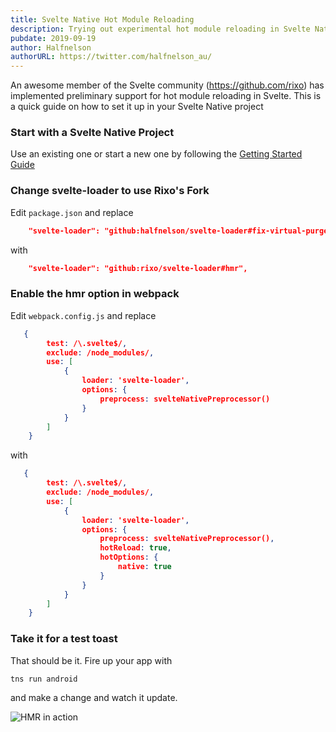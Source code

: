 ```yaml
---
title: Svelte Native Hot Module Reloading
description: Trying out experimental hot module reloading in Svelte Native
pubdate: 2019-09-19
author: Halfnelson
authorURL: https://twitter.com/halfnelson_au/
---
```


An awesome member of the Svelte community (https://github.com/rixo) has implemented preliminary support for hot module reloading in Svelte. This is a quick guide on how to set it up in your Svelte Native project

### Start with a Svelte Native Project

Use an existing one or start a new one by following the [Getting Started Guide](/blog/svelte-native-quick-start)

### Change svelte-loader to use Rixo's Fork

Edit `package.json` and replace 
```json
    "svelte-loader": "github:halfnelson/svelte-loader#fix-virtual-purge",
```

with

```json
    "svelte-loader": "github:rixo/svelte-loader#hmr",
```

### Enable the hmr option in webpack

Edit `webpack.config.js` and replace 

```json
   {
        test: /\.svelte$/,
        exclude: /node_modules/,
        use: [
            {
                loader: 'svelte-loader',
                options: {
                    preprocess: svelteNativePreprocessor()
                }
            }
        ]
    }
```

with

```json
   {
        test: /\.svelte$/,
        exclude: /node_modules/,
        use: [
            {
                loader: 'svelte-loader',
                options: {
                    preprocess: svelteNativePreprocessor(),
                    hotReload: true,
                    hotOptions: {
                        native: true
                    }
                }
            }
        ]
    }
```

### Take it for a test toast

That should be it. Fire up your app with 

```bash
tns run android
```

and make a change and watch it update.

![HMR in action](/media/svelte-hmr-2.gif)



